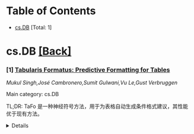 <div id=toc></div>

# Table of Contents

- [cs.DB](#cs.DB) [Total: 1]


<div id='cs.DB'></div>

# cs.DB [[Back]](#toc)

### [1] [Tabularis Formatus: Predictive Formatting for Tables](https://arxiv.org/abs/2508.11121)
*Mukul Singh,José Cambronero,Sumit Gulwani,Vu Le,Gust Verbruggen*

Main category: cs.DB

TL;DR: TaFo 是一种神经符号方法，用于为表格自动生成条件格式建议，其性能优于现有方法。


<details>
  <summary>Details</summary>
Motivation: 电子表格中的条件格式规则创建复杂，需要专业知识，且现有系统存在用户不了解、规则创建困难和界面不完善等问题。

Method: TaFo 是一种神经符号方法，它借鉴了基于组件的合成系统，并将其与语言模型的语义知识和保持多样性的规则排名相结合。TaFo 独特地结合了基于值的格式，自动学习规则触发器和相关的视觉格式属性，无需用户指定。

Result: TaFo 生成的格式建议比现有系统更准确、更多样、更完整，在匹配用户添加的真实规则方面，性能比现有系统高出 15.6%—26.5%。

Conclusion: TaFo 提供了一种预测性和自动化的条件格式解决方案，克服了以往方法的局限性。

Abstract: Spreadsheet manipulation software are widely used for data management and
analysis of tabular data, yet the creation of conditional formatting (CF) rules
remains a complex task requiring technical knowledge and experience with
specific platforms. In this paper we present TaFo, a neuro-symbolic approach to
generating CF suggestions for tables, addressing common challenges such as user
unawareness, difficulty in rule creation, and inadequate user interfaces. TaFo
takes inspiration from component based synthesis systems and extends them with
semantic knowledge of language models and a diversity preserving rule
ranking.Unlike previous methods focused on structural formatting, TaFo uniquely
incorporates value-based formatting, automatically learning both the rule
trigger and the associated visual formatting properties for CF rules. By
removing the dependency on user specification used by existing techniques in
the form of formatted examples or natural language instruction, TaFo makes
formatting completely predictive and automated for the user. To evaluate TaFo,
we use a corpus of 1.8 Million public workbooks with CF and manual formatting.
We compare TaFo against a diverse set of symbolic and neural systems designed
for or adapted for the task of table formatting. Our results show that TaFo
generates more accurate, diverse and complete formatting suggestions than
current systems and outperforms these by 15.6\%--26.5\% on matching user added
ground truth rules in tables.

</details>
